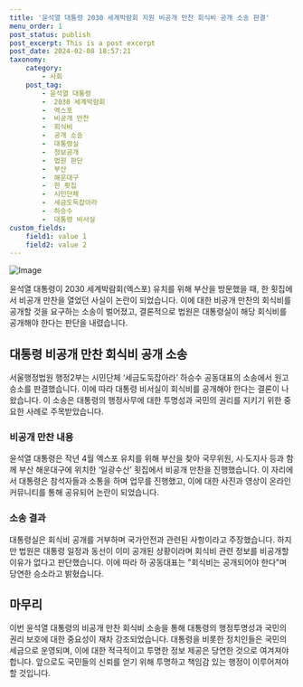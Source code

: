 ```yaml
---
title: '윤석열 대통령 2030 세계박람회 지원 비공개 만찬 회식비 공개 소송 판결'
menu_order: 1
post_status: publish
post_excerpt: This is a post excerpt
post_date: 2024-02-08 18:57:21
taxonomy:
    category:
        - 사회
    post_tag:
        - 윤석열 대통령
        -  2030 세계박람회
        -  엑스포
        -  비공개 만찬
        -  회식비
        -  공개 소송
        -  대통령실
        -  정보공개
        -  법원 판단
        -  부산
        -  해운대구
        -  한 횟집
        -  시민단체
        -  세금도둑잡아라
        -  하승수
        -  대통령 비서실
custom_fields:
    field1: value 1
    field2: value 2
---
```


![Image](https://imgnews.pstatic.net/image/658/2024/02/08/0000065620_001_20240208161701558.jpg?type=w647)

윤석열 대통령이 2030 세계박람회(엑스포) 유치를 위해 부산을 방문했을 때, 한 횟집에서 비공개 만찬을 열었던 사실이 논란이 되었습니다. 이에 대한 비공개 만찬의 회식비를 공개할 것을 요구하는 소송이 벌어졌고, 결론적으로 법원은 대통령실이 해당 회식비를 공개해야 한다는 판단을 내렸습니다.
## 대통령 비공개 만찬 회식비 공개 소송
서울행정법원 행정2부는 시민단체 ‘세금도둑잡아라’ 하승수 공동대표의 소송에서 원고 승소를 판결했습니다. 이에 따라 대통령 비서실이 회식비를 공개해야 한다는 결론이 나왔습니다. 이 소송은 대통령의 행정사무에 대한 투명성과 국민의 권리를 지키기 위한 중요한 사례로 주목받았습니다.
### 비공개 만찬 내용
윤석열 대통령은 작년 4월 엑스포 유치를 위해 부산을 찾아 국무위원, 시·도지사 등과 함께 부산 해운대구에 위치한 ‘일광수산’ 횟집에서 비공개 만찬을 진행했습니다. 이 자리에서 대통령은 참석자들과 소통을 하며 업무를 진행했고, 이에 대한 사진과 영상이 온라인 커뮤니티를 통해 공유되어 논란이 되었습니다.
### 소송 결과
대통령실은 회식비 공개를 거부하며 국가안전과 관련된 사항이라고 주장했습니다. 하지만 법원은 대통령 일정과 동선이 이미 공개된 상황이라며 회식비 관련 정보를 비공개할 이유가 없다고 판단했습니다. 이에 따라 하 공동대표는 "회식비는 공개되어야 한다"며 당연한 승소라고 밝혔습니다.
## 마무리
이번 윤석열 대통령의 비공개 만찬 회식비 소송을 통해 대통령의 행정투명성과 국민의 권리 보호에 대한 중요성이 재차 강조되었습니다. 대통령을 비롯한 정치인들은 국민의 세금으로 운영되며, 이에 대한 적극적이고 투명한 정보 제공은 당연한 것으로 여겨져야 합니다. 앞으로도 국민들의 신뢰를 얻기 위해 투명하고 책임감 있는 행정이 이루어져야 할 것입니다.
